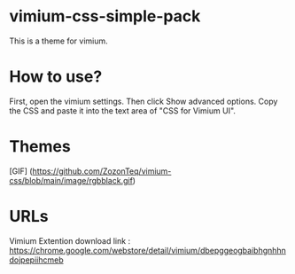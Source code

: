 # vimium-css-simple-pack
This is a theme for vimium.

# How to use?
First, open the vimium settings.
Then click Show advanced options.
Copy the CSS and paste it into the text area of "CSS for Vimium UI".
# Themes
[GIF] (https://github.com/ZozonTeq/vimium-css/blob/main/image/rgbblack.gif)
# URLs
Vimium Extention download link : https://chrome.google.com/webstore/detail/vimium/dbepggeogbaibhgnhhndojpepiihcmeb

